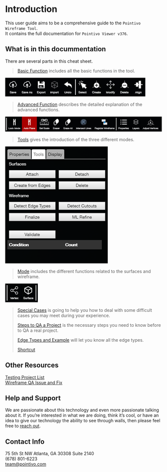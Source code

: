 # Introduction

This user guide aims to be a comprehensive guide to the `Pointivo Wireframe Tool`.  
It contains the full documentation for `Pointivo Viewer v376`.

## What is in this docummentation

There are several parts in this cheat sheet.

> [Basic Function](basic-function/) includes all the basic functions in the tool.

![](.gitbook/assets/basic.jpg)

> [Advanced Function](advanced-function/) describes the detailed explanation of the advanced functions.

![](.gitbook/assets/advanced.jpg)

> [Tools](tools/) gives the introduction of the three different modes.

![](.gitbook/assets/tools%20%281%29.png)

> [Mode](mode/) includes the different functions related to the surfaces and wireframe.

![](.gitbook/assets/mode.jpg)

> [Special Cases](special-cases/) is going to help you how to deal with some difficult cases you may meet during your experience.
>
> [Steps to QA a Project](steps-to-qa-a-project.md) is the necessary steps you need to know before to QA a real project.
>
> [Edge Types and Example](edge-types-and-example.md) will let you know all the edge types.
>
> [Shortcut](shortcut.md)

## Other Resources

[Testing Project List](https://docs.google.com/spreadsheets/d/1V2SI43IB1drwqNA9YoSAxvmM10optnzVloJobg5GqSc/edit#gid=0)  
[Wireframe QA Issue and Fix](https://docs.google.com/presentation/d/1Dvk6KUP5EFZVOGPLhFnmeHY2iZ4dZ6n3FJNz8WnrtHI/edit#slide=id.p)

## Help and Support

We are passionate about this technology and even more passionate talking about it. If you’re interested in what we are doing, think it’s cool, or have an idea to give our technology the ability to see through walls, then please feel free to [reach out](http://pointivo.com/contact/).

## Contact Info

75 5th St NW Atlanta, GA 30308 Suite 2140  
\(678\) 801-6223  
team@pointivo.com

